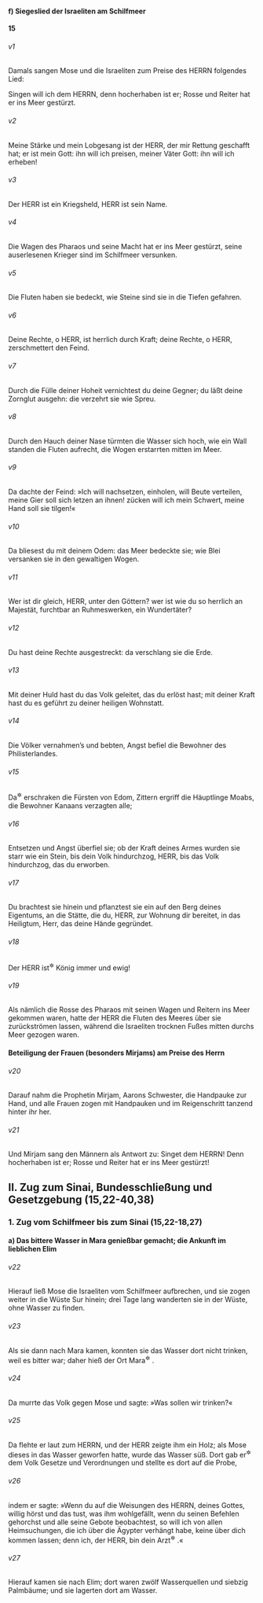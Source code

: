 #### f) Siegeslied der Israeliten am Schilfmeer

__15__

###### v1
Damals sangen Mose und die Israeliten zum Preise des HERRN folgendes Lied:

Singen will ich dem HERRN, denn hocherhaben ist er; Rosse und Reiter hat er ins Meer gestürzt.


###### v2
Meine Stärke und mein Lobgesang ist der HERR,
der mir Rettung geschafft hat;
er ist mein Gott: ihn will ich preisen,
meiner Väter Gott: ihn will ich erheben!

###### v3
Der HERR ist ein Kriegsheld, HERR ist sein Name.

###### v4
Die Wagen des Pharaos und seine Macht hat er ins Meer gestürzt,
seine auserlesenen Krieger sind im Schilfmeer versunken.

###### v5
Die Fluten haben sie bedeckt, wie Steine sind sie in die Tiefen gefahren.


###### v6
Deine Rechte, o HERR, ist herrlich durch Kraft;
deine Rechte, o HERR, zerschmettert den Feind.

###### v7
Durch die Fülle deiner Hoheit vernichtest du deine Gegner;
du läßt deine Zornglut ausgehn: die verzehrt sie wie Spreu.

###### v8
Durch den Hauch deiner Nase türmten die Wasser sich hoch,
wie ein Wall standen die Fluten aufrecht,
die Wogen erstarrten mitten im Meer.

###### v9
Da dachte der Feind: »Ich will nachsetzen, einholen,
will Beute verteilen, meine Gier soll sich letzen an ihnen!
zücken will ich mein Schwert, meine Hand soll sie tilgen!«

###### v10
Da bliesest du mit deinem Odem: das Meer bedeckte sie;
wie Blei versanken sie in den gewaltigen Wogen.


###### v11
Wer ist dir gleich, HERR, unter den Göttern?
wer ist wie du so herrlich an Majestät,
furchtbar an Ruhmeswerken, ein Wundertäter?

###### v12
Du hast deine Rechte ausgestreckt: da verschlang sie die Erde.

###### v13
Mit deiner Huld hast du das Volk geleitet, das du erlöst hast;
mit deiner Kraft hast du es geführt zu deiner heiligen Wohnstatt.

###### v14
Die Völker vernahmen’s und bebten,
Angst befiel die Bewohner des Philisterlandes.

###### v15
Da<sup title="oder: damals?">&#x2732;</sup>
 erschraken die Fürsten von Edom,
Zittern ergriff die Häuptlinge Moabs,
die Bewohner Kanaans verzagten alle;

###### v16
Entsetzen und Angst überfiel sie;
ob der Kraft deines Armes wurden sie starr wie ein Stein,
bis dein Volk hindurchzog, HERR,
bis das Volk hindurchzog, das du erworben.

###### v17
Du brachtest sie hinein und pflanztest sie ein auf den Berg deines Eigentums, an die Stätte, die du, HERR, zur Wohnung dir bereitet,
in das Heiligtum, Herr, das deine Hände gegründet.

###### v18
Der HERR ist<sup title="oder: bleibt">&#x2732;</sup>
 König immer und ewig!


###### v19
Als nämlich die Rosse des Pharaos mit seinen Wagen und Reitern ins Meer gekommen waren, hatte der HERR die Fluten des Meeres über sie zurückströmen lassen, während die Israeliten trocknen Fußes mitten durchs Meer gezogen waren.

#### Beteiligung der Frauen (besonders Mirjams) am Preise des Herrn


###### v20
Darauf nahm die Prophetin Mirjam, Aarons Schwester, die Handpauke zur Hand, und alle Frauen zogen mit Handpauken und im Reigenschritt tanzend hinter ihr her.

###### v21
Und Mirjam sang den Männern als Antwort zu:
Singet dem HERRN! Denn hocherhaben ist er; Rosse und Reiter hat er ins Meer gestürzt!

## II. Zug zum Sinai, Bundesschließung und Gesetzgebung (15,22-40,38)

### 1. Zug vom Schilfmeer bis zum Sinai (15,22-18,27)

#### a) Das bittere Wasser in Mara genießbar gemacht; die Ankunft im lieblichen Elim


###### v22
Hierauf ließ Mose die Israeliten vom Schilfmeer aufbrechen, und sie zogen weiter in die Wüste Sur hinein; drei Tage lang wanderten sie in der Wüste, ohne Wasser zu finden.

###### v23
Als sie dann nach Mara kamen, konnten sie das Wasser dort nicht trinken, weil es bitter war; daher hieß der Ort Mara<sup title="d.h. Bitterkeit">&#x2732;</sup>
.

###### v24
Da murrte das Volk gegen Mose und sagte: »Was sollen wir trinken?«

###### v25
Da flehte er laut zum HERRN, und der HERR zeigte ihm ein Holz; als Mose dieses in das Wasser geworfen hatte, wurde das Wasser süß. Dort gab er<sup title="d.h. der HERR">&#x2732;</sup>
 dem Volk Gesetze und Verordnungen und stellte es dort auf die Probe,

###### v26
indem er sagte: »Wenn du auf die Weisungen des HERRN, deines Gottes, willig hörst und das tust, was ihm wohlgefällt, wenn du seinen Befehlen gehorchst und alle seine Gebote beobachtest, so will ich von allen Heimsuchungen, die ich über die Ägypter verhängt habe, keine über dich kommen lassen; denn ich, der HERR, bin dein Arzt<sup title="= der dich heilt">&#x2732;</sup>
.«

###### v27
Hierauf kamen sie nach Elim; dort waren zwölf Wasserquellen und siebzig Palmbäume; und sie lagerten dort am Wasser.